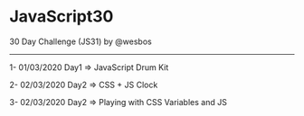 # JavaScript30

30 Day Challenge (JS31) by @wesbos

---------------------------------------------------
1- 01/03/2020 Day1 => JavaScript Drum Kit

2- 02/03/2020 Day2 => CSS + JS Clock

3- 02/03/2020 Day2 => Playing with CSS Variables and JS
